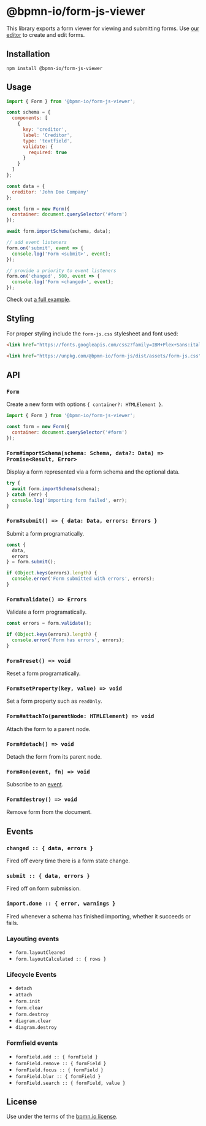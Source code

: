 # @bpmn-io/form-js-viewer

This library exports a form viewer for viewing and submitting forms. Use [our editor](../form-js-editor) to create and edit forms.


## Installation

```
npm install @bpmn-io/form-js-viewer
```


## Usage

```javascript
import { Form } from '@bpmn-io/form-js-viewer';

const schema = {
  components: [
    {
      key: 'creditor',
      label: 'Creditor',
      type: 'textfield',
      validate: {
        required: true
      }
    }
  ]
};

const data = {
  creditor: 'John Doe Company'
};

const form = new Form({
  container: document.querySelector('#form')
});

await form.importSchema(schema, data);

// add event listeners
form.on('submit', event => {
  console.log('Form <submit>', event);
});

// provide a priority to event listeners
form.on('changed', 500, event => {
  console.log('Form <changed>', event);
});
```

Check out [a full example](https://github.com/bpmn-io/form-js-examples).


## Styling

For proper styling include the `form-js.css` stylesheet and font used:

```html
<link href="https://fonts.googleapis.com/css2?family=IBM+Plex+Sans:ital,wght@0,400;0,600;1,400&display=swap" rel="stylesheet">

<link href="https://unpkg.com/@bpmn-io/form-js/dist/assets/form-js.css" rel="stylesheet">
```


## API

### `Form`

Create a new form with options `{ container?: HTMLElement }`.

```javascript
import { Form } from '@bpmn-io/form-js-viewer';

const form = new Form({
  container: document.querySelector('#form')
});
```


### `Form#importSchema(schema: Schema, data?: Data) => Promise<Result, Error>`

Display a form represented via a form schema and the optional data.

```javascript
try {
  await form.importSchema(schema);
} catch (err) {
  console.log('importing form failed', err);
}
```


### `Form#submit() => { data: Data, errors: Errors }`

Submit a form programatically.

```javascript
const {
  data,
  errors
} = form.submit();

if (Object.keys(errors).length) {
  console.error('Form submitted with errors', errors);
}
```


### `Form#validate() => Errors`

Validate a form programatically.

```javascript
const errors = form.validate();

if (Object.keys(errors).length) {
  console.error('Form has errors', errors);
}
```


### `Form#reset() => void`

Reset a form programatically.


### `Form#setProperty(key, value) => void`

Set a form property such as `readOnly`.


### `Form#attachTo(parentNode: HTMLElement) => void`


Attach the form to a parent node.


### `Form#detach() => void`


Detach the form from its parent node.


### `Form#on(event, fn) => void`

Subscribe to an [event](#events).


### `Form#destroy() => void`

Remove form from the document.


## Events

### `changed :: { data, errors }`
Fired off every time there is a form state change.

### `submit :: { data, errors }`
Fired off on form submission.

### `import.done :: { error, warnings }`
Fired whenever a schema has finished importing, whether it succeeds or fails.

### Layouting events
- `form.layoutCleared`
- `form.layoutCalculated :: { rows }`

### Lifecycle Events
- `detach`
- `attach`
- `form.init`
- `form.clear`
- `form.destroy`
- `diagram.clear`
- `diagram.destroy`

### Formfield events
- `formField.add :: { formField }` 
- `formField.remove :: { formField }` 
- `formField.focus :: { formField }` 
- `formField.blur :: { formField }`
- `formField.search :: { formField, value }`


## License

Use under the terms of the [bpmn.io license](http://bpmn.io/license).

